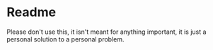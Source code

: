 # Readme
Please don't use this, it isn't meant for anything important, it is just a personal solution to a personal problem.
